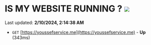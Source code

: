# IS MY WEBSITE RUNNING ? [![](https://img.shields.io/static/v1?label=Sponsor&message=%E2%9D%A4&logo=GitHub&color=%23fe8e86)](https://github.com/sponsors/<username>)

Last updated: **2/10/2024, 2:14:38 AM**

- `GET` [https://youssefservice.me](https://youssefservice.me) - **Up** (343ms)

